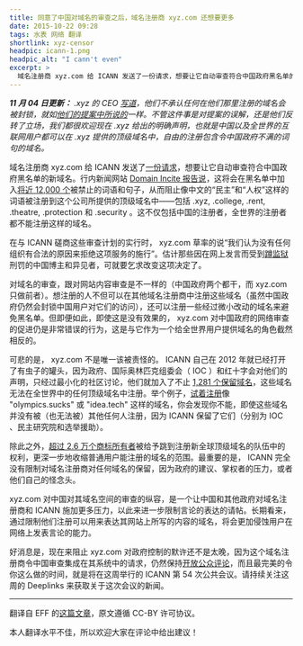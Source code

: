 ```yaml
---
title: 同意了中国对域名的审查之后，域名注册商 xyz.com 还想要更多
date: 2015-10-22 09:28
tags: 水表 网络 翻译
shortlink: xyz-censor
headpic: icann-1.png
headpic_alt: "I cann't even"
excerpt: >
  域名注册商 xyz.com 给 ICANN 发送了一份请求，想要让它自动审查符合中国政府黑名单的新域名。行内新闻网站 Domain Incite 报告说，这将会在黑名单中加入将近 12,000 个被禁止的词语和句子，从而阻止像中文的“民主”和“人权”这样的词语被注册到这个公司所提供的顶级域名中——包括 .xyz, .college, .rent, .theatre, .protection 和 .security 。这不仅包括中国的注册者，全世界的注册者都不能注册这样的域名。
---
```


_**11 月 04 日更新：** .xyz 的 CEO [写道](https://ceo.xyz/freedom/)，他们不承认任何在他们那里注册的域名会被封锁，就如[他们的提案中所说的](https://www.icann.org/en/system/files/files/request-2014154-multiple-09oct15-en.pdf)一样。不管这件事是对提案的误解，还是他们反转了立场，我们都很欢迎现在 .xyz 给出的明确声明，也就是中国以及全世界的互联网用户都可以在 .xyz 提供的顶级域名中，自由的注册包含令中国政府不满的词句的域名。_

域名注册商 xyz.com 给 ICANN 发送了[一份请求][1]，想要让它自动审查符合中国政府黑名单的新域名。行内新闻网站 [Domain Incite 报告说][2]，这将会在黑名单中加入[将近 12,000 个][3]被禁止的词语和句子，从而阻止像中文的“民主”和“人权”这样的词语被注册到这个公司所提供的顶级域名中——包括 .xyz, .college, .rent, .theatre, .protection 和 .security 。这不仅包括中国的注册者，全世界的注册者都不能注册这样的域名。

<!--more-->

在与 ICANN 磋商这些审查计划的实行时， xyz.com 草率的说“我们认为没有任何组织有合法的原因来拒绝这项服务的施行”。估计那些因在网上发言而受到[蹲监狱][4]刑罚的中国博主和异见者，可就要乞求改变这项决定了。

对域名的审查，跟对网站内容审查是不一样的（中国政府两个都干，而 xyz.com 只做前者）。想注册的人不但可以在其他域名注册商中注册这些域名（虽然中国政府仍然会封锁中国用户对它们的访问），还可以注册一些经过微小改动的域名来避免黑名单。但即便如此，即使这是没有效果的， xyz.com 对中国政府的网络审查的促进仍是非常错误的行为，这是与它作为一个给全世界用户提供域名的角色截然相反的。

可悲的是， xyz.com 不是唯一该被责怪的。 ICANN 自己在 2012 年就已经打开了有虫子的罐头，因为政府、国际奥林匹克组委会（ IOC ）和红十字会对他们的声明，只经过最小化的社区讨论，他们就加入了不止 [1,281 个保留域名][5]，这些域名无法在全世界中的任何顶级域名中注册。举个例子，[试着注册][6]像 "olympics.sucks" 或 "idea.tech" 这样的域名，你会发现你不能，即使这些域名并没有被（也无法被）其他任何人注册，因为 ICANN 保留了它们（分别为 IOC 、民主研究院和选举援助）。

除此之外，[超过 2.6 万个商标所有者][7]被给予跳到注册新全球顶级域名的队伍中的权利，更深一步地收缩普通用户能注册的域名的范围。最重要的是， ICANN 完全没有限制对域名注册商对任何域名的保留，因为政府的建议、掌权者的压力，或者他们自己的怪念头。

xyz.com 对中国对其域名空间的审查的纵容，是一个让中国和其他政府对域名注册商和 ICANN 施加更多压力，以此来进一步限制言论的表达的请帖。长期看来，通过限制他们注册可以用来表达其网站上所写的内容的域名，将会更加侵蚀用户在网络上发表言论的能力。

好消息是，现在来阻止 xyz.com 对政府控制的默许还不是太晚，因为这个域名注册商令中国审查集成在其系统中的请求，仍然保持[开放公众评论][8]，而且最完美的令你这么做的时间，就是将在这周举行的 ICANN 第 54 次公共会议。请持续关注这周的 Deeplinks 来获取关于这次会议的新闻。

[1]: https://www.icann.org/en/system/files/files/request-2014154-multiple-09oct15-en.pdf
[2]: http://domainincite.com/19431-xyz-to-put-global-block-on-domains-banned-in-china
[3]: https://twitter.com/GavinBrown/status/653695641953140736
[4]: https://www.eff.org/deeplinks/2014/09/ilham-tohti-sentenced-life-prison
[5]: https://www.icann.org/resources/pages/reserved-2013-07-08-en
[6]: https://www.namecheap.com/domains/registration.aspx
[7]: http://www.trademark-clearinghouse.com/content/statistics-page
[8]: https://www.icann.org/resources/pages/rsep-2014-02-19-en

----------------

翻译自 EFF 的[这篇文章](https://www.eff.org/deeplinks/2015/10/accepting-chinese-censorship-domains-registry-xyzcom-invites-more)，原文遵循 CC-BY 许可协议。

本人翻译水平不佳，所以欢迎大家在评论中给出建议！
